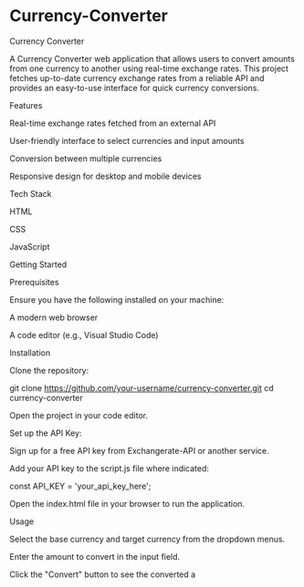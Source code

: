 # Currency-Converter
Currency Converter

A Currency Converter web application that allows users to convert amounts from one currency to another using real-time exchange rates. This project fetches up-to-date currency exchange rates from a reliable API and provides an easy-to-use interface for quick currency conversions.

Features

Real-time exchange rates fetched from an external API

User-friendly interface to select currencies and input amounts

Conversion between multiple currencies

Responsive design for desktop and mobile devices

Tech Stack

HTML

CSS

JavaScript

Getting Started

Prerequisites

Ensure you have the following installed on your machine:

A modern web browser

A code editor (e.g., Visual Studio Code)

Installation

Clone the repository:

git clone https://github.com/your-username/currency-converter.git
cd currency-converter

Open the project in your code editor.

Set up the API Key:

Sign up for a free API key from Exchangerate-API or another service.

Add your API key to the script.js file where indicated:

const API_KEY = 'your_api_key_here';

Open the index.html file in your browser to run the application.

Usage

Select the base currency and target currency from the dropdown menus.

Enter the amount to convert in the input field.

Click the "Convert" button to see the converted a
